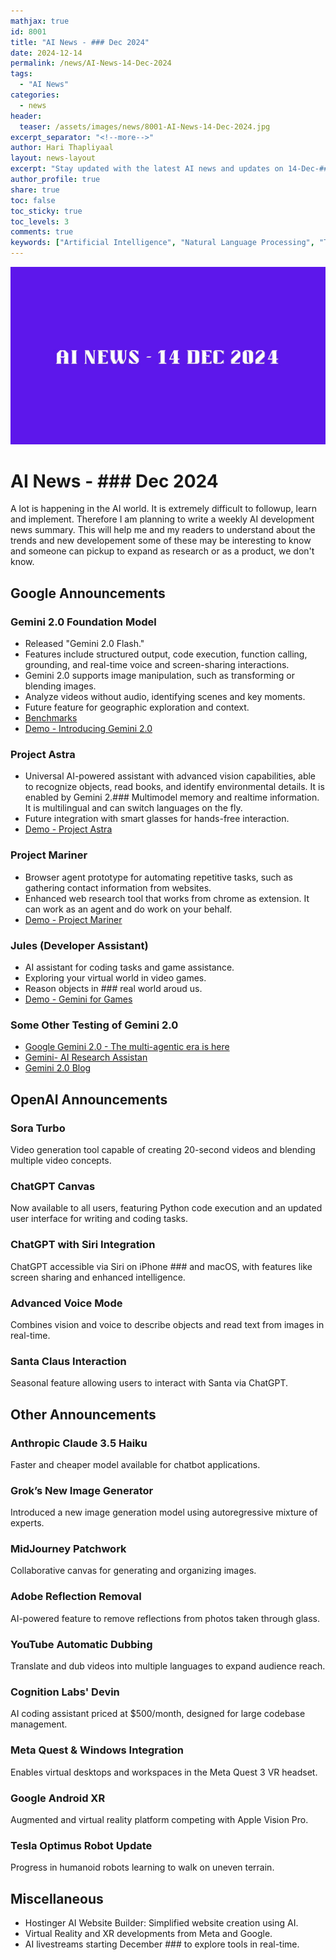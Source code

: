 ```yaml
---
mathjax: true
id: 8001
title: "AI News - ### Dec 2024"
date: 2024-12-14
permalink: /news/AI-News-14-Dec-2024
tags:
  - "AI News"
categories:
  - news
header:
  teaser: /assets/images/news/8001-AI-News-14-Dec-2024.jpg
excerpt_separator: "<!--more-->"
author: Hari Thapliyaal
layout: news-layout
excerpt: "Stay updated with the latest AI news and updates on 14-Dec-### This article covers the latest advancements and breakthroughs in the field of Artificial Intelligence."
author_profile: true
share: true
toc: false
toc_sticky: true
toc_levels: 3
comments: true
keywords: ["Artificial Intelligence", "Natural Language Processing", "Transformers", "Attention", "Visualizing AI", "AI and NLP"]
---
```


![AI News - ### Dec 2024](/assets/images/news/8001-AI-News-14-Dec-2024.jpg)

# AI News - ### Dec 2024

A lot is happening in the AI world. It is extremely difficult to followup, learn and implement. Therefore I am planning to write a weekly AI development news summary. This will help me and my readers to understand about the trends and new developement some of these may be interesting to know and someone can pickup to expand as research or as a product, we don't know.

## Google Announcements
### **Gemini 2.0 Foundation Model**
- Released "Gemini 2.0 Flash."
- Features include structured output, code execution, function calling, grounding, and real-time voice and screen-sharing interactions.
- Gemini 2.0 supports image manipulation, such as transforming or blending images.
- Analyze videos without audio, identifying scenes and key moments.
- Future feature for geographic exploration and context.
- [Benchmarks](https://storage.googleapis.com/gweb-uniblog-publish-prod/original_images/gemini_benchmarks_narrow_light2x.gif)
- [Demo - Introducing Gemini 2.0](https://www.youtube.com/watch?v=Fs0t6SdODd8)

### **Project Astra**
- Universal AI-powered assistant with advanced vision capabilities, able to recognize objects, read books, and identify environmental details. It is enabled by Gemini 2.### Multimodel memory and realtime information. It is multilingual and can switch languages on the fly.
- Future integration with smart glasses for hands-free interaction.
- [Demo - Project Astra](https://www.youtube.com/watch?v=hIIlJt8JERI)

### **Project Mariner**
- Browser agent prototype for automating repetitive tasks, such as gathering contact information from websites.
- Enhanced web research tool that works from chrome as extension. It can work as an agent and do work on your behalf.
- [Demo - Project Mariner](https://www.youtube.com/watch?v=2XJqLPqHtyo)

### **Jules (Developer Assistant)**
- AI assistant for coding tasks and game assistance.
- Exploring your virtual world in video games.
- Reason objects in ### real world aroud us.
- [Demo - Gemini for Games](https://www.youtube.com/watch?v=IKuGNHJBGsc) 

### Some Other Testing of Gemini 2.0
- [Google Gemini 2.0 - The multi-agentic era is here](https://www.youtube.com/watch?v=Nn9acti1-Xc)
- [Gemini- AI Research Assistan](https://www.youtube.com/watch?v=St1GmajdFLc)
- [Gemini 2.0 Blog](https://blog.google/technology/google-deepmind/google-gemini-ai-update-december-2024/#building-responsibly)


## OpenAI Announcements
### **Sora Turbo**
Video generation tool capable of creating 20-second videos and blending multiple video concepts.

### **ChatGPT Canvas**
Now available to all users, featuring Python code execution and an updated user interface for writing and coding tasks.

### **ChatGPT with Siri Integration**
ChatGPT accessible via Siri on iPhone ### and macOS, with features like screen sharing and enhanced intelligence.

### **Advanced Voice Mode**
Combines vision and voice to describe objects and read text from images in real-time.

### **Santa Claus Interaction**
Seasonal feature allowing users to interact with Santa via ChatGPT.

## Other Announcements
### **Anthropic Claude 3.5 Haiku**
Faster and cheaper model available for chatbot applications.

### **Grok’s New Image Generator**
Introduced a new image generation model using autoregressive mixture of experts.

### **MidJourney Patchwork**
Collaborative canvas for generating and organizing images.

### **Adobe Reflection Removal**
AI-powered feature to remove reflections from photos taken through glass.

### **YouTube Automatic Dubbing**
Translate and dub videos into multiple languages to expand audience reach.

### **Cognition Labs' Devin**
AI coding assistant priced at $500/month, designed for large codebase management.

### **Meta Quest & Windows Integration**
Enables virtual desktops and workspaces in the Meta Quest 3 VR headset.

### **Google Android XR**
Augmented and virtual reality platform competing with Apple Vision Pro.

### **Tesla Optimus Robot Update**
Progress in humanoid robots learning to walk on uneven terrain.

## Miscellaneous
- Hostinger AI Website Builder: Simplified website creation using AI.
- Virtual Reality and XR developments from Meta and Google.
- AI livestreams starting December ### to explore tools in real-time.

